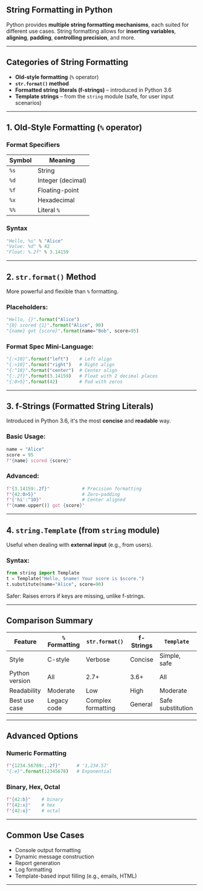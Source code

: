 ## String Formatting in Python

Python provides **multiple string formatting mechanisms**, each suited for different use cases. String formatting allows for **inserting variables**, **aligning**, **padding**, **controlling precision**, and more.

---

## Categories of String Formatting

* **Old-style formatting** (`%` operator)
* **`str.format()` method**
* **Formatted string literals (f-strings)** – introduced in Python 3.6
* **Template strings** – from the `string` module (safe, for user input scenarios)

---

## 1. Old-Style Formatting (`%` operator)

### Format Specifiers

| Symbol | Meaning           |
| ------ | ----------------- |
| `%s`   | String            |
| `%d`   | Integer (decimal) |
| `%f`   | Floating-point    |
| `%x`   | Hexadecimal       |
| `%%`   | Literal `%`       |

### Syntax

```python
"Hello, %s" % "Alice"
"Value: %d" % 42
"Float: %.2f" % 3.14159
```

---

## 2. `str.format()` Method

More powerful and flexible than `%` formatting.

### Placeholders:

```python
"Hello, {}".format("Alice")
"{0} scored {1}".format("Alice", 90)
"{name} got {score}".format(name="Bob", score=95)
```

### Format Spec Mini-Language:

```python
"{:<10}".format("left")    # Left align
"{:>10}".format("right")   # Right align
"{:^10}".format("center")  # Center align
"{:.2f}".format(3.14159)   # Float with 2 decimal places
"{:0>5}".format(42)        # Pad with zeros
```

---

## 3. f-Strings (Formatted String Literals)

Introduced in Python 3.6, it's the most **concise** and **readable** way.

### Basic Usage:

```python
name = "Alice"
score = 95
f"{name} scored {score}"
```

### Advanced:

```python
f"{3.14159:.2f}"            # Precision formatting
f"{42:0>5}"                 # Zero-padding
f"{'hi':^10}"               # Center aligned
f"{name.upper()} got {score}"
```

---

## 4. `string.Template` (from `string` module)

Useful when dealing with **external input** (e.g., from users).

### Syntax:

```python
from string import Template
t = Template("Hello, $name! Your score is $score.")
t.substitute(name="Alice", score=90)
```

Safer: Raises errors if keys are missing, unlike f-strings.

---

## Comparison Summary

| Feature        | `%` Formatting | `str.format()`     | f-Strings | `Template`        |
| -------------- | -------------- | ------------------ | --------- | ----------------- |
| Style          | C-style        | Verbose            | Concise   | Simple, safe      |
| Python version | All            | 2.7+               | 3.6+      | All               |
| Readability    | Moderate       | Low                | High      | Moderate          |
| Best use case  | Legacy code    | Complex formatting | General   | Safe substitution |

---

## Advanced Options

### Numeric Formatting

```python
f"{1234.56789:,.2f}"      # '1,234.57'
"{:e}".format(12345678)   # Exponential
```

### Binary, Hex, Octal

```python
f"{42:b}"    # binary
f"{42:x}"    # hex
f"{42:o}"    # octal
```

---

## Common Use Cases

* Console output formatting
* Dynamic message construction
* Report generation
* Log formatting
* Template-based input filling (e.g., emails, HTML)

---
